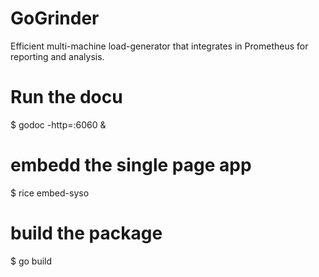 # GoGrinder
Efficient multi-machine load-generator that integrates in Prometheus for reporting and analysis.


Run the docu
============

$ godoc -http=:6060 &


embedd the single page app
==========================

$ rice embed-syso


build the package
=================

$ go build
